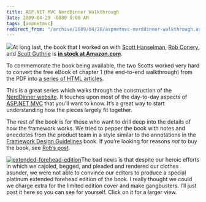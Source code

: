 ```yaml
---
title: ASP.NET MVC NerdDinner Walkthrough
date: 2009-04-29 -0800 9:00 AM
tags: [aspnetmvc]
redirect_from: "/archive/2009/04/28/aspnetmvc-nerddinner-walkthrough.aspx/"
---
```


[![](http://weblogs.asp.net/blogs/scottgu/bookcover1_6CAECF94.png)](http://www.amazon.com/gp/product/0470384611?ie=UTF8&tag=scoblo04-20&linkCode=xm2&camp=1789&creativeASIN=0470384611)At
long last, the book that I worked on with [Scott
Hanselman](http://hanselman.com/ "Scott Hanselman's Blog"), [Rob
Conery](http://blog.wekeroad.com/ "Rob Conery's Blog"), and [Scott
Guthrie](http://weblogs.asp.net/scottgu "Scott Guthrie's Blog") is **[in
stock at
Amazon.com](http://www.amazon.com/gp/product/0470384611?ie=UTF8&tag=scoblo04-20&linkCode=xm2&camp=1789&creativeASIN=0470384611 "Book at Amazon")**.

To commemorate the book being available, the two Scotts worked very hard
to convert the free eBook of chapter 1 (the end-to-end walkthrough) from
the PDF into [a series of HTML
articles](http://weblogs.asp.net/scottgu/archive/2009/04/28/free-asp-net-mvc-nerddinner-tutorial-now-in-html.aspx "NerdDinner Tutorial").

This is a great series which walks through the construction of the
[NerdDinner website](http://nerddinner.com/). It touches upon most of
the day-to-day aspects of [ASP.NET
MVC](http://asp.net/mvc "ASP.NET MVC Website") that you’ll want to know.
It’s a great way to start understanding how the pieces largely fit
together.

The rest of the book is for those who want to drill deep into the
details of how the framework works. We tried to pepper the book with
notes and anecdotes from the product team in a style similar to the
annotations in the [Framework Design
Guidelines](http://www.amazon.com/gp/product/0321545613?ie=UTF8&tag=youvebeenhaac-20&linkCode=as2&camp=1789&creative=390957&creativeASIN=0321545613 "Framework Design Guidelines on Amazon.com")
book. If you’re looking for reasons *not* to buy the book, see [Rob’s
post](http://blog.wekeroad.com/blog/in-which-we-discuss-writing-a-book-on-mvc/ "Writing a book on MVC").

[![extended-forehead-edition](https://haacked.com/images/haacked_com/WindowsLiveWriter/ProfessionalASP.NETMVC_7E9F/extended-forehead-edition_thumb.jpg "extended-forehead-edition")](https://haacked.com/images/haacked_com/WindowsLiveWriter/ProfessionalASP.NETMVC_7E9F/extended-forehead-edition_2.jpg)The
bad news is that despite our heroic efforts in which we cajoled, begged,
and pleaded and rendered our clothes asunder, we were not able to
convince our editors to produce a special platinum extended forehead
edition of the book. I really thought we could we charge extra for the
limited edition cover and make gangbusters. I’ll just post it here so
you can see for yourself. Click on it for a larger view.

